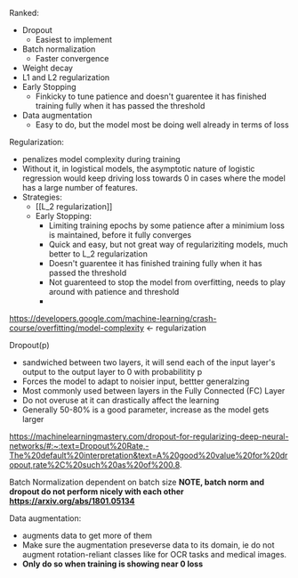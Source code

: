 Ranked:
* Dropout
	* Easiest to implement
* Batch normalization
	* Faster convergence
* Weight decay
* L1 and L2 regularization
* Early Stopping
	* Finkicky to tune patience and doesn't guarentee it has finished training fully when it has passed the threshold
* Data augmentation
	* Easy to do, but the model most be doing well already in terms of loss

Regularization:
* penalizes model complexity during training 
* Without it, in logistical models, the asymptotic nature of logistic regression would keep driving loss towards 0 in cases where the model has a large number of features.
* Strategies:
	* [[L_2 regularization]]
	* Early Stopping:
		* Limiting training epochs by some patience after a minimium loss is maintained, before it fully converges
		* Quick and easy, but not great way of regulariziting models, much better to L_2 regularization
		* Doesn't guarentee it has finished training fully when it has passed the threshold
		* Not guarenteed to stop the model from overfitting, needs to play around with patience and threshold
		* 
	
https://developers.google.com/machine-learning/crash-course/overfitting/model-complexity <- regularization 


Dropout(p)
* sandwiched between two layers, it will send each of the input layer's output to the output layer to 0 with probabilitity p
* Forces the model to adapt to noisier input, bettter generalzing
* Most commonly used between layers in the Fully Connected (FC) Layer
* Do not overuse at it can drastically affect the learning
* Generally 50-80% is a good parameter, increase as the model gets larger

https://machinelearningmastery.com/dropout-for-regularizing-deep-neural-networks/#:~:text=Dropout%20Rate,-The%20default%20interpretation&text=A%20good%20value%20for%20dropout,rate%2C%20such%20as%20of%200.8.


Batch Normalization
dependent on batch size
**NOTE, batch norm and dropout do not perform nicely with each other https://arxiv.org/abs/1801.05134**


Data augmentation:
* augments data to get more of them
* Make sure the augmentation preseverse data to its domain, ie do not augment rotation-reliant classes like for OCR tasks and medical images.
* **Only do so when training is showing near 0 loss**